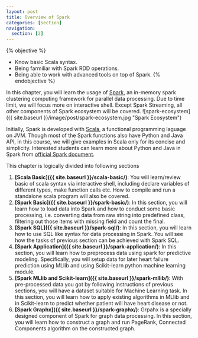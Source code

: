 ```yaml
---
layout: post
title: Overview of Spark
categories: [section]
navigation:
  section: [2]
---
```


{% objective %}
- Know basic Scala syntax.
- Being farmiliar with Spark RDD operations.
- Being able to work with advanced tools on top of Spark.
{% endobjective %}

In this chapter, you will learn the usage of [Spark](http://spark.apache.org), an in-memory spark clustering computing framework for parallel data processing. Due to time limit, we will focus more on interactive shell. Except Spark Streaming, all other components of Spark ecosystem will be covered.
![spark-ecosystem]({{ site.baseurl }}/image/post/spark-ecosystem.jpg "Spark Ecosystem")

Initially, Spark is developed with [Scala](http://www.scala-lang.org/), a functional programming laguage on JVM. Though most of the Spark functions also have Python and Java API, in this course, we will give examples in Scala only for its concise and simplicity. Interested students can learn more about Python and Java in Spark from [official Spark document](https://spark.apache.org/docs/latest/programming-guide.html).

This chapter is logically divided into following sections

1. **[Scala Basic]({{ site.baseurl }}/scala-basic/)**: You will learn/review basic of scala syntax via interactive shell, including declare variables of different types, make function calls etc. How to compile and run a standalone scala program will also be covered.
2. **[Spark Basic]({{ site.baseurl }}/spark-basic/)**: In this section, you will learn how to load data into Spark and how to conduct some basic processing, i.e. converting data from raw string into predefined class, filtering out those items with missing field and count the final. 
3. **[Spark SQL]({{ site.baseurl }}/spark-sql/)**: In this section, you will learn how to use SQL like syntax for data processing in Spark. You will see how the tasks of previous section can be achieved with Spark SQL.
4. **[Spark Application]({{ site.baseurl }}/spark-application/)**: In this section, you will learn how to preprocess data using spark for predictive modeling. Specifically, you will setup data for later heart failure prediction using MLlib and using Scikit-learn python machine learning module.
5. **[Spark MLlib and Scikit-learn]({{ site.baseurl }}/spark-mllib/)**: With pre-processed data you got by following instructions of previous sections, you will have a dataset suitable for Machine Learning task. In this section, you will learn how to apply existing algorithms in MLlib and in Scikit-learn to predict whether patient will have heart disease or not. 
4. **[Spark Graphx]({{ site.baseurl }}/spark-graphx/)**: Grpahx is a specially designed component of Spark for graph data processing. In this section, you will learn how to construct a graph and run PageRank, Connected Components algorithm on the constructed graph.

